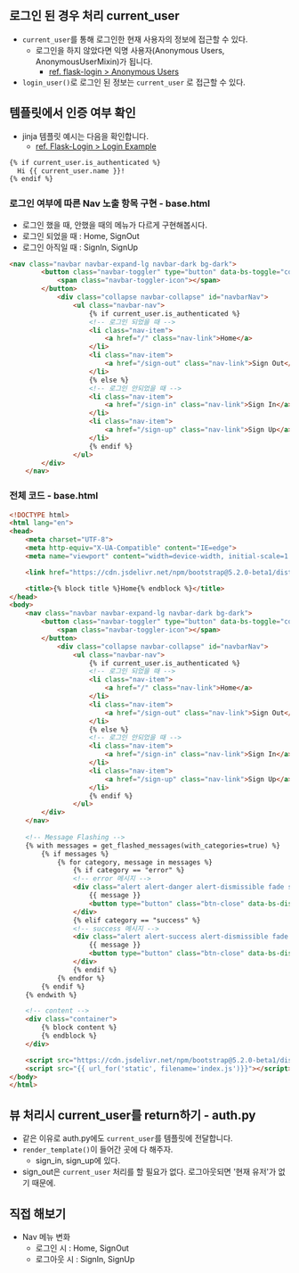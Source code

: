 ## 로그인 된 경우 처리 current_user
- `current_user`를 통해 로그인한 현재 사용자의 정보에 접근할 수 있다.
    - 로그인을 하지 않았다면 익명 사용자(Anonymous Users, AnonymousUserMixin)가 됩니다.
        - [ref. flask-login > Anonymous Users](https://flask-login.readthedocs.io/en/latest/#anonymous-users)
- `login_user()`로 로그인 된 정보는 `current_user` 로 접근할 수 있다.


## 템플릿에서 인증 여부 확인
- jinja 템플릿 예시는 다음을 확인합니다.
    - [ref. Flask-Login > Login Example](https://flask-login.readthedocs.io/en/latest/#login-example)

```html
{% if current_user.is_authenticated %}
  Hi {{ current_user.name }}!
{% endif %}
```

### 로그인 여부에 따른 Nav 노출 항목 구현 - base.html
- 로그인 했을 때, 안했을 때의 메뉴가 다르게 구현해봅시다.
- 로그인 되었을 때 : Home, SignOut
- 로그인 아직일 때 : SignIn, SignUp

```html
<nav class="navbar navbar-expand-lg navbar-dark bg-dark">
        <button class="navbar-toggler" type="button" data-bs-toggle="collapse" data-bs-target="#navbarNav" aria-controls="navbarNav" aria-expanded="false" aria-label="Toggle navigation">
            <span class="navbar-toggler-icon"></span>
        </button>
            <div class="collapse navbar-collapse" id="navbarNav">
                <ul class="navbar-nav">
                    {% if current_user.is_authenticated %}
                    <!-- 로그인 되었을 때 -->
                    <li class="nav-item">
                        <a href="/" class="nav-link">Home</a>
                    </li>
                    <li class="nav-item">
                        <a href="/sign-out" class="nav-link">Sign Out</a>
                    </li>
                    {% else %}
                    <!-- 로그인 안되었을 때 -->
                    <li class="nav-item">
                        <a href="/sign-in" class="nav-link">Sign In</a>
                    </li>
                    <li class="nav-item">
                        <a href="/sign-up" class="nav-link">Sign Up</a>
                    </li>
                    {% endif %}
                </ul>
        </div>
    </nav>
```

### 전체 코드 - base.html
```html
<!DOCTYPE html>
<html lang="en">
<head>
    <meta charset="UTF-8">
    <meta http-equiv="X-UA-Compatible" content="IE=edge">
    <meta name="viewport" content="width=device-width, initial-scale=1.0">

    <link href="https://cdn.jsdelivr.net/npm/bootstrap@5.2.0-beta1/dist/css/bootstrap.min.css" rel="stylesheet" integrity="sha384-0evHe/X+R7YkIZDRvuzKMRqM+OrBnVFBL6DOitfPri4tjfHxaWutUpFmBp4vmVor" crossorigin="anonymous">

    <title>{% block title %}Home{% endblock %}</title>
</head>
<body>
    <nav class="navbar navbar-expand-lg navbar-dark bg-dark">
        <button class="navbar-toggler" type="button" data-bs-toggle="collapse" data-bs-target="#navbarNav" aria-controls="navbarNav" aria-expanded="false" aria-label="Toggle navigation">
            <span class="navbar-toggler-icon"></span>
        </button>
            <div class="collapse navbar-collapse" id="navbarNav">
                <ul class="navbar-nav">
                    {% if current_user.is_authenticated %}
                    <!-- 로그인 되었을 때 -->
                    <li class="nav-item">
                        <a href="/" class="nav-link">Home</a>
                    </li>
                    <li class="nav-item">
                        <a href="/sign-out" class="nav-link">Sign Out</a>
                    </li>
                    {% else %}
                    <!-- 로그인 안되었을 때 -->
                    <li class="nav-item">
                        <a href="/sign-in" class="nav-link">Sign In</a>
                    </li>
                    <li class="nav-item">
                        <a href="/sign-up" class="nav-link">Sign Up</a>
                    </li>
                    {% endif %}
                </ul>
        </div>
    </nav>
    
    <!-- Message Flashing -->
    {% with messages = get_flashed_messages(with_categories=true) %}
        {% if messages %}
            {% for category, message in messages %}
                {% if category == "error" %}         
                <!-- error 메시지 -->
                <div class="alert alert-danger alert-dismissible fade show" role="alert">
                    {{ message }}
                    <button type="button" class="btn-close" data-bs-dismiss="alert" aria-label="Close"></button>
                </div>
                {% elif category == "success" %}
                <!-- success 메시지 -->
                <div class="alert alert-success alert-dismissible fade show" role="alert">
                    {{ message }}
                    <button type="button" class="btn-close" data-bs-dismiss="alert" aria-label="Close"></button>
                </div>
                {% endif %}
            {% endfor %}
        {% endif %}
    {% endwith %}

    <!-- content -->
    <div class="container">
        {% block content %}
        {% endblock %}
    </div>

    <script src="https://cdn.jsdelivr.net/npm/bootstrap@5.2.0-beta1/dist/js/bootstrap.bundle.min.js" integrity="sha384-pprn3073KE6tl6bjs2QrFaJGz5/SUsLqktiwsUTF55Jfv3qYSDhgCecCxMW52nD2" crossorigin="anonymous"></script>
    <script src="{{ url_for('static', filename='index.js')}}"></script>
</body>
</html>
```

## 뷰 처리시 current_user를 return하기 - auth.py
- 같은 이유로 auth.py에도 `current_user`를 템플릿에 전달합니다.
- `render_template()`이 들어간 곳에 다 해주자.
    - sign_in, sign_up에 있다.
- sign_out은 `current_user` 처리를 할 필요가 없다. 로그아웃되면 '현재 유저'가 없기 때문에.

## 직접 해보기
- Nav 메뉴 변화
    - 로그인 시 : Home, SignOut
    - 로그아웃 시 : SignIn, SignUp
